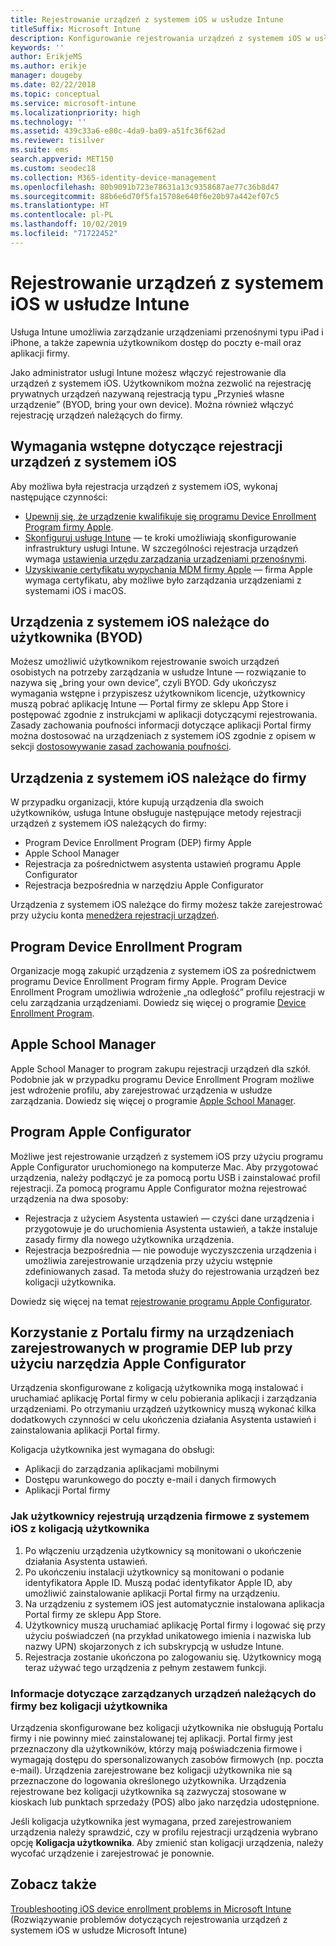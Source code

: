 ```yaml
---
title: Rejestrowanie urządzeń z systemem iOS w usłudze Intune
titleSuffix: Microsoft Intune
description: Konfigurowanie rejestrowania urządzeń z systemem iOS w usłudze Microsoft Intune.
keywords: ''
author: ErikjeMS
ms.author: erikje
manager: dougeby
ms.date: 02/22/2018
ms.topic: conceptual
ms.service: microsoft-intune
ms.localizationpriority: high
ms.technology: ''
ms.assetid: 439c33a6-e80c-4da9-ba09-a51fc36f62ad
ms.reviewer: tisilver
ms.suite: ems
search.appverid: MET150
ms.custom: seodec18
ms.collection: M365-identity-device-management
ms.openlocfilehash: 80b9091b723e78631a13c9358687ae77c36b8d47
ms.sourcegitcommit: 88b6e6d70f5fa15708e640f6e20b97a442ef07c5
ms.translationtype: HT
ms.contentlocale: pl-PL
ms.lasthandoff: 10/02/2019
ms.locfileid: "71722452"
---
```

# <a name="enroll-ios-devices-in-intune"></a>Rejestrowanie urządzeń z systemem iOS w usłudze Intune

Usługa Intune umożliwia zarządzanie urządzeniami przenośnymi typu iPad i iPhone, a także zapewnia użytkownikom dostęp do poczty e-mail oraz aplikacji firmy.

Jako administrator usługi Intune możesz włączyć rejestrowanie dla urządzeń z systemem iOS. Użytkownikom można zezwolić na rejestrację prywatnych urządzeń nazywaną rejestracją typu „Przynieś własne urządzenie” (BYOD, bring your own device). Można również włączyć rejestrację urządzeń należących do firmy.

## <a name="prerequisites-for-ios-enrollment"></a>Wymagania wstępne dotyczące rejestracji urządzeń z systemem iOS

Aby możliwa była rejestracja urządzeń z systemem iOS, wykonaj następujące czynności:

- [Upewnij się, że urządzenie kwalifikuje się programu Device Enrollment Program firmy Apple](https://support.apple.com/en-us/HT204142#eligibility).
- [Skonfiguruj usługę Intune](../fundamentals/setup-steps.md) — te kroki umożliwiają skonfigurowanie infrastruktury usługi Intune. W szczególności rejestracja urządzeń wymaga [ustawienia urzędu zarządzania urządzeniami przenośnymi](../fundamentals/mdm-authority-set.md).
- [Uzyskiwanie certyfikatu wypychania MDM firmy Apple](apple-mdm-push-certificate-get.md) — firma Apple wymaga certyfikatu, aby możliwe było zarządzania urządzeniami z systemami iOS i macOS.

## <a name="user-owned-ios-devices-byod"></a>Urządzenia z systemem iOS należące do użytkownika (BYOD)

Możesz umożliwić użytkownikom rejestrowanie swoich urządzeń osobistych na potrzeby zarządzania w usłudze Intune — rozwiązanie to nazywa się „bring your own device”, czyli BYOD. Gdy ukończysz wymagania wstępne i przypiszesz użytkownikom licencje, użytkownicy muszą pobrać aplikację Intune — Portal firmy ze sklepu App Store i postępować zgodnie z instrukcjami w aplikacji dotyczącymi rejestrowania. Zasady zachowania poufności informacji dotyczące aplikacji Portal firmy można dostosować na urządzeniach z systemem iOS zgodnie z opisem w sekcji [dostosowywanie zasad zachowania poufności](../apps/company-portal-app.md#privacy-statement-customization).

## <a name="company-owned-ios-devices"></a>Urządzenia z systemem iOS należące do firmy

W przypadku organizacji, które kupują urządzenia dla swoich użytkowników, usługa Intune obsługuje następujące metody rejestracji urządzeń z systemem iOS należących do firmy:

- Program Device Enrollment Program (DEP) firmy Apple
- Apple School Manager
- Rejestracja za pośrednictwem asystenta ustawień programu Apple Configurator
- Rejestracja bezpośrednia w narzędziu Apple Configurator

Urządzenia z systemem iOS należące do firmy możesz także zarejestrować przy użyciu konta [menedżera rejestracji urządzeń](device-enrollment-manager-enroll.md).

## <a name="device-enrollment-program"></a>Program Device Enrollment Program

Organizacje mogą zakupić urządzenia z systemem iOS za pośrednictwem programu Device Enrollment Program firmy Apple. Program Device Enrollment Program umożliwia wdrożenie „na odległość” profilu rejestracji w celu zarządzania urządzeniami. Dowiedz się więcej o programie [Device Enrollment Program](device-enrollment-program-enroll-ios.md).

## <a name="apple-school-manager"></a>Apple School Manager

Apple School Manager to program zakupu rejestracji urządzeń dla szkół. Podobnie jak w przypadku programu Device Enrollment Program możliwe jest wdrożenie profilu, aby zarejestrować urządzenia w usłudze zarządzania. Dowiedz się więcej o programie [Apple School Manager](apple-school-manager-set-up-ios.md).

## <a name="apple-configurator"></a>Program Apple Configurator

Możliwe jest rejestrowanie urządzeń z systemem iOS przy użyciu programu Apple Configurator uruchomionego na komputerze Mac. Aby przygotować urządzenia, należy podłączyć je za pomocą portu USB i zainstalować profil rejestracji. Za pomocą programu Apple Configurator można rejestrować urządzenia na dwa sposoby:

- Rejestracja z użyciem Asystenta ustawień — czyści dane urządzenia i przygotowuje je do uruchomienia Asystenta ustawień, a także instaluje zasady firmy dla nowego użytkownika urządzenia.
- Rejestracja bezpośrednia — nie powoduje wyczyszczenia urządzenia i umożliwia zarejestrowanie urządzenia przy użyciu wstępnie zdefiniowanych zasad. Ta metoda służy do rejestrowania urządzeń bez koligacji użytkownika.

Dowiedz się więcej na temat [rejestrowanie programu Apple Configurator](apple-configurator-enroll-ios.md).

## <a name="use-the-company-portal-on-dep-enrolled-or-apple-configurator-enrolled-devices"></a>Korzystanie z Portalu firmy na urządzeniach zarejestrowanych w programie DEP lub przy użyciu narzędzia Apple Configurator

Urządzenia skonfigurowane z koligacją użytkownika mogą instalować i uruchamiać aplikację Portal firmy w celu pobierania aplikacji i zarządzania urządzeniami. Po otrzymaniu urządzeń użytkownicy muszą wykonać kilka dodatkowych czynności w celu ukończenia działania Asystenta ustawień i zainstalowania aplikacji Portal firmy.

Koligacja użytkownika jest wymagana do obsługi:

- Aplikacji do zarządzania aplikacjami mobilnymi
- Dostępu warunkowego do poczty e-mail i danych firmowych
- Aplikacji Portal firmy

### <a name="how-users-enroll-corporate-owned-ios-devices-with-user-affinity"></a>Jak użytkownicy rejestrują urządzenia firmowe z systemem iOS z koligacją użytkownika

1. Po włączeniu urządzenia użytkownicy są monitowani o ukończenie działania Asystenta ustawień.
2. Po ukończeniu instalacji użytkownicy są monitowani o podanie identyfikatora Apple ID. Muszą podać identyfikator Apple ID, aby umożliwić zainstalowanie aplikacji Portal firmy na urządzeniu.
3. Na urządzeniu z systemem iOS jest automatycznie instalowana aplikacja Portal firmy ze sklepu App Store.
4. Użytkownicy muszą uruchamiać aplikację Portal firmy i logować się przy użyciu poświadczeń (na przykład unikatowego imienia i nazwiska lub nazwy UPN) skojarzonych z ich subskrypcją w usłudze Intune.
5. Rejestracja zostanie ukończona po zalogowaniu się. Użytkownicy mogą teraz używać tego urządzenia z pełnym zestawem funkcji.

### <a name="about-corporate-owned-managed-devices-with-no-user-affinity"></a>Informacje dotyczące zarządzanych urządzeń należących do firmy bez koligacji użytkownika

Urządzenia skonfigurowane bez koligacji użytkownika nie obsługują Portalu firmy i nie powinny mieć zainstalowanej tej aplikacji. Portal firmy jest przeznaczony dla użytkowników, którzy mają poświadczenia firmowe i wymagają dostępu do spersonalizowanych zasobów firmowych (np. poczta e-mail). Urządzenia zarejestrowane bez koligacji użytkownika nie są przeznaczone do logowania określonego użytkownika. Urządzenia rejestrowane bez koligacji użytkownika są zazwyczaj stosowane w kioskach lub punktach sprzedaży (POS) albo jako narzędzia udostępnione.

Jeśli koligacja użytkownika jest wymagana, przed zarejestrowaniem urządzenia należy sprawdzić, czy w profilu rejestracji urządzenia wybrano opcję **Koligacja użytkownika**. Aby zmienić stan koligacji urządzenia, należy wycofać urządzenie i zarejestrować je ponownie.

## <a name="see-also"></a>Zobacz także

[Troubleshooting iOS device enrollment problems in Microsoft Intune](https://support.microsoft.com/help/4039809) (Rozwiązywanie problemów dotyczących rejestrowania urządzeń z systemem iOS w usłudze Microsoft Intune)
